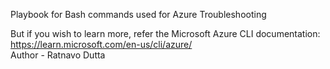 Playbook for Bash commands used for Azure Troubleshooting

But if you wish to learn more, refer the Microsoft Azure CLI documentation: https://learn.microsoft.com/en-us/cli/azure/
<br>
Author - Ratnavo Dutta